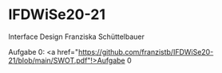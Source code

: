# IFDWiSe20-21
Interface Design Franziska Schüttelbauer

Aufgabe 0: <a href="https://github.com/franzistb/IFDWiSe20-21/blob/main/SWOT.pdf"!>Aufgabe 0</a>
